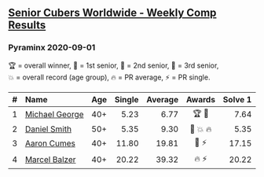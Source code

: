 <style>table {white-space: nowrap;}</style>

## [Senior Cubers Worldwide - Weekly Comp Results](/scw-comp/results/)
### Pyraminx 2020-09-01

<span style="white-space: nowrap;">🏆 = overall winner</span>, <span style="white-space: nowrap;">🥇 = 1st senior</span>, <span style="white-space: nowrap;">🥈 = 2nd senior</span>, <span style="white-space: nowrap;">🥉 = 3rd senior</span>, <span style="white-space: nowrap;">💥 = overall record (age group)</span>, <span style="white-space: nowrap;">🔥 = PR average</span>, <span style="white-space: nowrap;">⚡ = PR single</span>.

| # | Name | Age | Single | Average | Awards | Solve 1 | Solve 2 | Solve 3 | Solve 4 | Solve 5 | Video |
| :--: | :-- | :--: | --: | --: | :--: | --: | --: | --: | --: | --: | :-- |
| 1 | [Michael George](../../persons/michael_george/pyram.md) | 40+ | 5.23 | 6.77 | 🏆 🥇 | 7.64 | 13.34 | 5.23 | 5.94 | 6.72 | [Desktop](https://www.facebook.com/michael.george.545/videos/10214233780198772) / [Mobile](https://m.facebook.com/michael.george.545/videos/10214233780198772) |
| 2 | [Daniel Smith](../../persons/daniel_smith/pyram.md) | 50+ | 5.35 | 9.30 | 🥈 💥 🔥 | 5.35 | 12.76 | 18.93 | 8.49 | 6.64 | [Desktop](https://www.facebook.com/events/2626236590959927/permalink/2632208103696109) / [Mobile](https://m.facebook.com/events/2626236590959927?view=permalink&id=2632208103696109) |
| 3 | [Aaron Cumes](../../persons/aaron_cumes/pyram.md) | 40+ | 11.80 | 19.81 | 🥉 ⚡ | 17.15 | 23.40 | 18.88 | 11.80 | DNF | [Desktop](https://www.facebook.com/events/2626236590959927/permalink/2627896210793965) / [Mobile](https://m.facebook.com/events/2626236590959927?view=permalink&id=2627896210793965) |
| 4 | [Marcel Balzer](../../persons/marcel_balzer/pyram.md) | 40+ | 20.22 | 39.32 | 🔥 ⚡ | 20.22 | 53.28 | 44.55 | 48.73 | 24.69 | [Desktop](https://www.facebook.com/marcel.balzer.9216/videos/10160390401717516) / [Mobile](https://m.facebook.com/marcel.balzer.9216/videos/10160390401717516) |

<!-- Global site tag (gtag.js) - Google Analytics -->
<script async src="https://www.googletagmanager.com/gtag/js?id=UA-86348435-3"></script>
<script>window.dataLayer = window.dataLayer || []; function gtag() {dataLayer.push(arguments);} gtag('js', new Date()); gtag('config', 'UA-86348435-3');</script>
